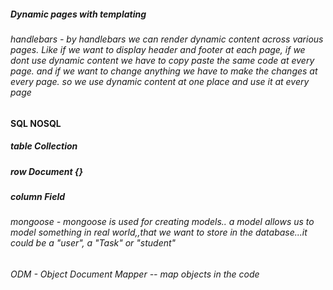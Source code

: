 ##### Dynamic pages with templating

###### handlebars - by handlebars we can render dynamic content across various pages. Like if we want to display header and footer at each page, if we dont use dynamic content we have to copy paste the same code at every page. and if we want to change anything we have to make the changes at every page. so we use dynamic content at one place and use it at every page

#### SQL NOSQL

##### table Collection

##### row Document {}

##### column Field

###### mongoose - mongoose is used for creating models.. a model allows us to model something in real world,,that we want to store in the database...it could be a "user", a "Task" or "student"

###### ODM - Object Document Mapper -- map objects in the code
